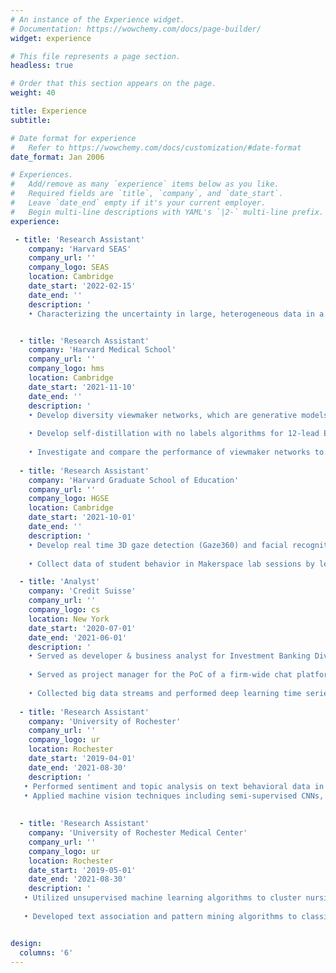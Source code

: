```yaml
---
# An instance of the Experience widget.
# Documentation: https://wowchemy.com/docs/page-builder/
widget: experience

# This file represents a page section.
headless: true

# Order that this section appears on the page.
weight: 40

title: Experience
subtitle:

# Date format for experience
#   Refer to https://wowchemy.com/docs/customization/#date-format
date_format: Jan 2006

# Experiences.
#   Add/remove as many `experience` items below as you like.
#   Required fields are `title`, `company`, and `date_start`.
#   Leave `date_end` empty if it's your current employer.
#   Begin multi-line descriptions with YAML's `|2-` multi-line prefix.
experience:

 - title: 'Research Assistant'
    company: 'Harvard SEAS'
    company_url: ''
    company_logo: SEAS
    location: Cambridge
    date_start: '2022-02-15'
    date_end: ''
    description: '
    • Characterizing the uncertainty in large, heterogeneous data in a In vitro fertilization risk estimation setting using bayesian neural networks.'


  - title: 'Research Assistant'
    company: 'Harvard Medical School'
    company_url: ''
    company_logo: hms
    location: Cambridge
    date_start: '2021-11-10'
    date_end: ''
    description: '
    • Develop diversity viewmaker networks, which are generative models with stochastic boundaries for data augmentations, via Pytorch Lightning, to adversarially auto       learn and generate augmentations on 12-lead electrocardiogram (ECG) sensor data for self-supervised learning tasks, so as to reduce the rigorous trial and error       by human experts. 
    
    • Develop self-distillation with no labels algorithms for 12-lead ECG data using Convolutional Neural Networks and Vision Transformers. 
    
    • Investigate and compare the performance of viewmaker networks to those of other previous contrastive methods, in particular whether viewmaker networks learned         views that are medically sensible, and whether they are more robust to corruptions commonly observed in ECG data collection settings.'
    
  - title: 'Research Assistant'
    company: 'Harvard Graduate School of Education'
    company_url: ''
    company_logo: HGSE
    location: Cambridge
    date_start: '2021-10-01'
    date_end: ''
    description: '
    • Develop real time 3D gaze detection (Gaze360) and facial recognition algorithms via Pytorch for Harvard Makerspace, reconstruct gaze predictions in a 3D space, and integrate the tracking system into the Multimodal learning analytics cloud data pipeline. 
    
    • Collect data of student behavior in Makerspace lab sessions by leveraging the Multimodal learning analytics pipeline, and perform analysis to understand social learning aspects like collaboration and student attention.'

  - title: 'Analyst'
    company: 'Credit Suisse'
    company_url: ''
    company_logo: cs
    location: New York
    date_start: '2020-07-01'
    date_end: '2021-06-01'
    description: '
    • Served as developer & business analyst for Investment Banking Division, building Airflow automated data ETL pipelines and constructing a centralized Azure cloud      data platform for bonds and credit default swaps. 
    
    • Served as project manager for the PoC of a firm-wide chat platform that leverages NLP to assist sales & trading team to a competitive edge. 
    
    • Collected big data streams and performed deep learning time series predictions on stock trends.'
    
  - title: 'Research Assistant'
    company: 'University of Rochester'
    company_url: ''
    company_logo: ur
    location: Rochester
    date_start: '2019-04-01'
    date_end: '2021-08-30'
    description: '
   • Performed sentiment and topic analysis on text behavioral data in a functional neuroimaging study to better understand the relationship between brain functional connectivity and social anhedonia. 
   • Applied machine vision techniques including semi-supervised CNNs, optical flow and open face, on video datasets to analyze group differences in nonverbal synchrony during social interactions among people with schizophrenia and controls. [3] Currently studying patterns of combinations of facial actions to evaluate the effect of oxytocin on patients' social abilities.'
   
      
  - title: 'Research Assistant'
    company: 'University of Rochester Medical Center'
    company_url: ''
    company_logo: ur
    location: Rochester
    date_start: '2019-05-01'
    date_end: '2021-08-30'
    description: '
   • Utilized unsupervised machine learning algorithms to cluster nursing homes based on the percentage of residents with dementia, depression, and serious mental illness, and detected previously unknown patterns of resident case-mix and staffing in nursing homes. Predicted deficiency scores of nursing homes on a longitudinal basis with supervised learning algorithms. 
   
   • Developed text association and pattern mining algorithms to classify cancer therapies. Combined synthetic minority oversampling Technique (SMOTE) with supervised learning techniques to deal with unbalanced caregiver datasets and help clinicians identify potential mental and physical health risk factors for caregivers of the elder people. Implemented Local Interpretable Model-Agnostic Explanations (LIME) to give a non-black-box explanation for ML results in a clinical setting.'


design:
  columns: '6'
---
```

